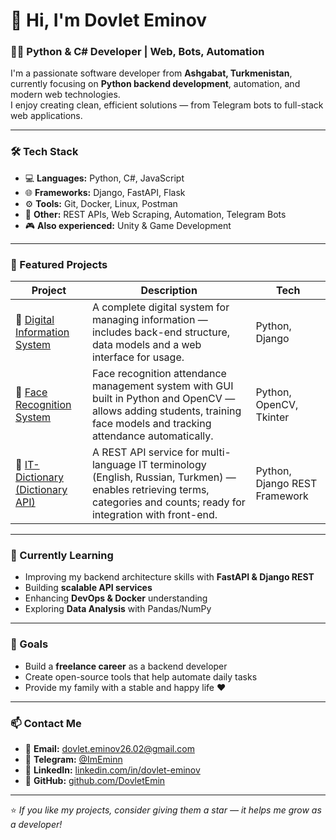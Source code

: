 # 👋 Hi, I'm Dovlet Eminov

### 🧑‍💻 Python & C# Developer | Web, Bots, Automation

I'm a passionate software developer from **Ashgabat, Turkmenistan**, currently focusing on **Python backend development**, automation, and modern web technologies.  
I enjoy creating clean, efficient solutions — from Telegram bots to full-stack web applications.

---

### 🛠️ Tech Stack

- 💻 **Languages:** Python, C#, JavaScript  
- 🌐 **Frameworks:** Django, FastAPI, Flask  
- ⚙️ **Tools:** Git, Docker, Linux, Postman  
- 🧠 **Other:** REST APIs, Web Scraping, Automation, Telegram Bots  
- 🎮 **Also experienced:** Unity & Game Development  

---

### 🚀 Featured Projects

| Project | Description | Tech |
|---------|-------------|------|
| 💼 [Digital Information System](https://github.com/DovletEmin/Digital-Information-System) | A complete digital system for managing information — includes back-end structure, data models and a web interface for usage. | Python, Django |
| 🤖 [Face Recognition System](https://github.com/DovletEmin/Face-Recognition-System) | Face recognition attendance management system with GUI built in Python and OpenCV — allows adding students, training face models and tracking attendance automatically.| Python, OpenCV, Tkinter |
| 📘 [IT-Dictionary (Dictionary API)](https://github.com/DovletEmin/IT-Dictionary) | A REST API service for multi-language IT terminology (English, Russian, Turkmen) — enables retrieving terms, categories and counts; ready for integration with front-end. | Python, Django REST Framework |

---

### 🌱 Currently Learning

- Improving my backend architecture skills with **FastAPI & Django REST**
- Building **scalable API services**
- Enhancing **DevOps & Docker** understanding
- Exploring **Data Analysis** with Pandas/NumPy

---

### 🎯 Goals

- Build a **freelance career** as a backend developer  
- Create open-source tools that help automate daily tasks  
- Provide my family with a stable and happy life ❤️  

---

### 📫 Contact Me

- 📧 **Email:** dovlet.eminov26.02@gmail.com  
- 💬 **Telegram:** [@ImEminn](t.me/ImEminn)
- 💼 **LinkedIn:** [linkedin.com/in/dovlet-eminov](linkedin.com/in/dovlet-eminov)  
- 🧰 **GitHub:** [github.com/DovletEmin](https://github.com/DovletEmin)

---

⭐ *If you like my projects, consider giving them a star — it helps me grow as a developer!*
